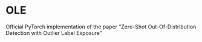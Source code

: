 # OLE
Official PyTorch implementation of the paper “Zero-Shot Out-Of-Distribution Detection with Outlier Label Exposure”
